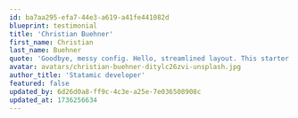 ```yaml
---
id: ba7aa295-efa7-44e3-a619-a41fe441082d
blueprint: testimonial
title: 'Christian Buehner'
first_name: Christian
last_name: Buehner
quote: 'Goodbye, messy config. Hello, streamlined layout. This starter kit made my Statamic dev a pure joy to work with!'
avatar: avatars/christian-buehner-ditylc26zvi-unsplash.jpg
author_title: 'Statamic developer'
featured: false
updated_by: 6d26d0a8-ff9c-4c3e-a25e-7e036508908c
updated_at: 1736256634
---
```

